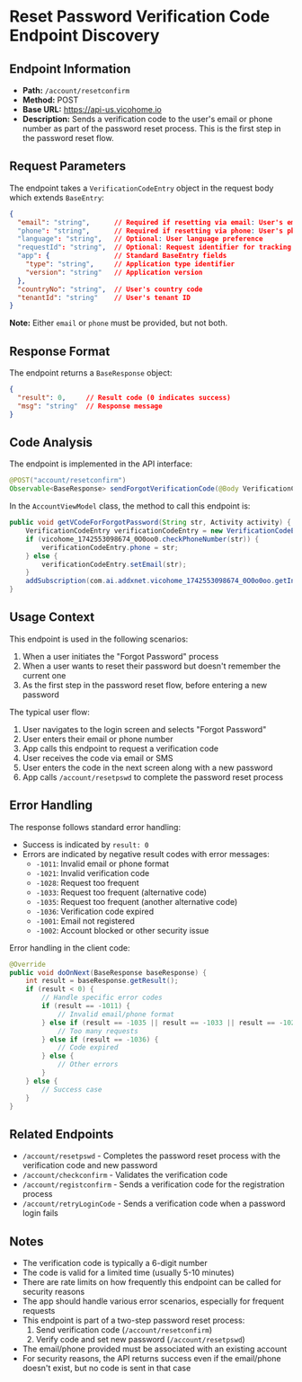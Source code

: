 # Reset Password Verification Code Endpoint Discovery

## Endpoint Information
- **Path:** `/account/resetconfirm`
- **Method:** POST
- **Base URL:** https://api-us.vicohome.io
- **Description:** Sends a verification code to the user's email or phone number as part of the password reset process. This is the first step in the password reset flow.

## Request Parameters
The endpoint takes a `VerificationCodeEntry` object in the request body which extends `BaseEntry`:

```json
{
  "email": "string",      // Required if resetting via email: User's email address
  "phone": "string",      // Required if resetting via phone: User's phone number
  "language": "string",   // Optional: User language preference
  "requestId": "string",  // Optional: Request identifier for tracking
  "app": {                // Standard BaseEntry fields
    "type": "string",     // Application type identifier
    "version": "string"   // Application version
  },
  "countryNo": "string",  // User's country code
  "tenantId": "string"    // User's tenant ID
}
```

**Note:** Either `email` or `phone` must be provided, but not both.

## Response Format
The endpoint returns a `BaseResponse` object:

```json
{
  "result": 0,     // Result code (0 indicates success)
  "msg": "string"  // Response message
}
```

## Code Analysis
The endpoint is implemented in the API interface:

```java
@POST("account/resetconfirm")
Observable<BaseResponse> sendForgotVerificationCode(@Body VerificationCodeEntry verificationCodeEntry);
```

In the `AccountViewModel` class, the method to call this endpoint is:

```java
public void getVCodeForForgotPassword(String str, Activity activity) {
    VerificationCodeEntry verificationCodeEntry = new VerificationCodeEntry();
    if (vicohome_1742553098674_0O0oo0.checkPhoneNumber(str)) {
        verificationCodeEntry.phone = str;
    } else {
        verificationCodeEntry.setEmail(str);
    }
    addSubscription(com.ai.addxnet.vicohome_1742553098674_0O0o0oo.getInstance().sendForgotVerificationCode(verificationCodeEntry, new vicohome_1742553098674_00O0o0oOO(activity, str)));
}
```

## Usage Context
This endpoint is used in the following scenarios:
1. When a user initiates the "Forgot Password" process
2. When a user wants to reset their password but doesn't remember the current one
3. As the first step in the password reset flow, before entering a new password

The typical user flow:
1. User navigates to the login screen and selects "Forgot Password"
2. User enters their email or phone number
3. App calls this endpoint to request a verification code
4. User receives the code via email or SMS
5. User enters the code in the next screen along with a new password
6. App calls `/account/resetpswd` to complete the password reset process

## Error Handling
The response follows standard error handling:
- Success is indicated by `result: 0`
- Errors are indicated by negative result codes with error messages:
  - `-1011`: Invalid email or phone format
  - `-1021`: Invalid verification code
  - `-1028`: Request too frequent
  - `-1033`: Request too frequent (alternative code)
  - `-1035`: Request too frequent (another alternative code)
  - `-1036`: Verification code expired
  - `-1001`: Email not registered
  - `-1002`: Account blocked or other security issue

Error handling in the client code:
```java
@Override
public void doOnNext(BaseResponse baseResponse) {
    int result = baseResponse.getResult();
    if (result < 0) {
        // Handle specific error codes
        if (result == -1011) {
            // Invalid email/phone format
        } else if (result == -1035 || result == -1033 || result == -1028) {
            // Too many requests
        } else if (result == -1036) {
            // Code expired
        } else {
            // Other errors
        }
    } else {
        // Success case
    }
}
```

## Related Endpoints
- `/account/resetpswd` - Completes the password reset process with the verification code and new password
- `/account/checkconfirm` - Validates the verification code
- `/account/registconfirm` - Sends a verification code for the registration process
- `/account/retryLoginCode` - Sends a verification code when a password login fails

## Notes
- The verification code is typically a 6-digit number
- The code is valid for a limited time (usually 5-10 minutes)
- There are rate limits on how frequently this endpoint can be called for security reasons
- The app should handle various error scenarios, especially for frequent requests
- This endpoint is part of a two-step password reset process:
  1. Send verification code (`/account/resetconfirm`)
  2. Verify code and set new password (`/account/resetpswd`)
- The email/phone provided must be associated with an existing account
- For security reasons, the API returns success even if the email/phone doesn't exist, but no code is sent in that case